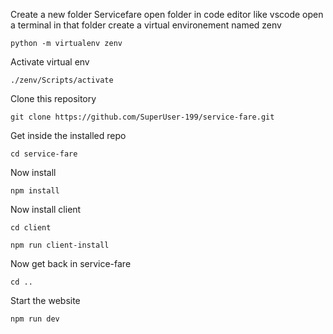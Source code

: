 Create a new folder Servicefare
open folder in code editor like vscode
open a terminal in that folder
create a virtual environement named zenv

    python -m virtualenv zenv

Activate virtual env

    ./zenv/Scripts/activate

Clone this repository

    git clone https://github.com/SuperUser-199/service-fare.git

Get inside the installed repo

    cd service-fare

Now install 

    npm install

Now install client

    cd client

    npm run client-install

Now get back in service-fare

    cd ..

Start the website

    npm run dev

    